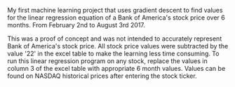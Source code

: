 My first machine learning project that uses gradient descent to find values for the linear regression equation of a Bank of America's stock price over 6 months. From February 2nd to August 3rd 2017.

This was a proof of concept and was not intended to accurately represent Bank of America's stock price. All stock price values were subtracted by the value '22' in the excel table to make the learning less time consuming. To run this linear regression program on any stock, replace the values in column 3 of the excel table with appropriate 6 month values. Values can be found on NASDAQ historical prices after entering the stock ticker.
